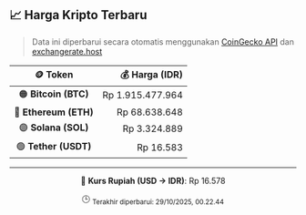 

<!-- HARGA_KRIPTO -->
## 📈 Harga Kripto Terbaru

> Data ini diperbarui secara otomatis menggunakan [CoinGecko API](https://www.coingecko.com/) dan [exchangerate.host](https://exchangerate.host/)

<div align="center">

| 🪙 Token | 💰 Harga (IDR) |
|:------:|---------------:|
| 🟠 **Bitcoin (BTC)**   | Rp 1.915.477.964 |
| 🔵 **Ethereum (ETH)**  | Rp 68.638.648 |
| 🟣 **Solana (SOL)**    | Rp 3.324.889 |
| 🟢 **Tether (USDT)**   | Rp 16.583 |

---

💱 **Kurs Rupiah (USD → IDR)**: Rp 16.578

🕒 <sub>Terakhir diperbarui: 29/10/2025, 00.22.44</sub>

</div>
<!-- /HARGA_KRIPTO -->